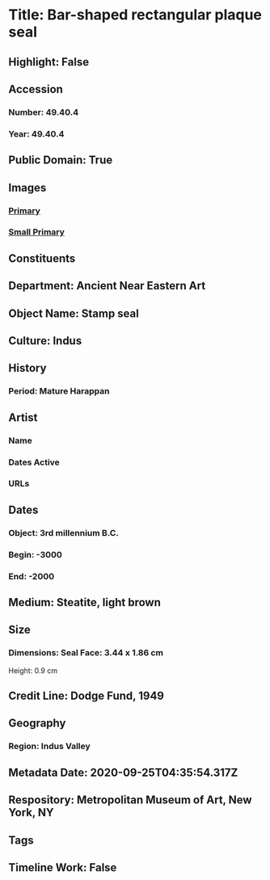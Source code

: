 # Title: Bar-shaped rectangular plaque seal
## Highlight: False
## Accession
### Number: 49.40.4
### Year: 49.40.4
## Public Domain: True
## Images
### [Primary](https://images.metmuseum.org/CRDImages/an/original/ss49_40_4.jpg)
### [Small Primary](https://images.metmuseum.org/CRDImages/an/web-large/ss49_40_4.jpg)
## Constituents
## Department: Ancient Near Eastern Art
## Object Name: Stamp seal
## Culture: Indus
## History
### Period: Mature Harappan
## Artist
### Name
### Dates Active
### URLs
## Dates
### Object: 3rd millennium B.C.
### Begin: -3000
### End: -2000
## Medium: Steatite, light brown
## Size
### Dimensions: Seal Face: 3.44 x 1.86 cm
Height: 0.9 cm
## Credit Line: Dodge Fund, 1949
## Geography
### Region: Indus Valley
## Metadata Date: 2020-09-25T04:35:54.317Z
## Respository: Metropolitan Museum of Art, New York, NY
## Tags
## Timeline Work: False